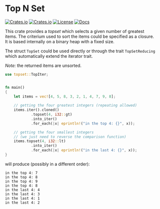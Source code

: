 # Top N Set
[![Crates.io](https://img.shields.io/crates/v/topset?style=flat)](https://crates.io/crates/topset)
[![Crates.io](https://img.shields.io/crates/d/topset?style=flat)](https://crates.io/crates/topset)
[![License](https://img.shields.io/badge/license-MIT-blue?style=flat)](https://crates.io/crates/topset)
[![Docs](https://img.shields.io/docsrs/topset)](https://docs.rs/topset)

This crate provides a _topset_ which selects a given number of greatest items.
The criterium used to sort the items could be specified as a closure.
It is based internally on a binary heap with a fixed size.

The struct `TopSet` could be used directly or through the trait `TopSetReducing`
which automatically extend the iterator trait.

_Note:_ the returned items are unsorted.

```rust
use topset::TopIter;


fn main()
{
    let items = vec![4, 5, 8, 3, 2, 1, 4, 7, 9, 8];
    
    // getting the four greatest integers (repeating allowed)
    items.iter().cloned()
            .topset(4, i32::gt)
            .into_iter()
            .for_each(|x| eprintln!("in the top 4: {}", x));

    // getting the four smallest integers
    // (we just need to reverse the comparison function)
    items.topset(4, i32::lt)
            .into_iter()
            .for_each(|x| eprintln!("in the last 4: {}", x));
}
```
will produce (possibly in a different order):
```text
in the top 4: 7
in the top 4: 8
in the top 4: 9
in the top 4: 8
in the last 4: 4
in the last 4: 3
in the last 4: 1
in the last 4: 2
```
